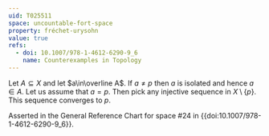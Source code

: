 ```yaml
---
uid: T025511
space: uncountable-fort-space
property: fréchet-urysohn
value: true
refs:
  - doi: 10.1007/978-1-4612-6290-9_6
    name: Counterexamples in Topology
---
```

Let $A\subseteq X$ and let $a\in\overline A$. If $a\neq p$ then $a$ is isolated and hence $a\in A$. Let us assume that $a=p$. Then pick any injective sequence in $X\setminus\{p\}$. This sequence converges to $p$.

Asserted in the General Reference Chart for space #24 in
{{doi:10.1007/978-1-4612-6290-9_6}}.
